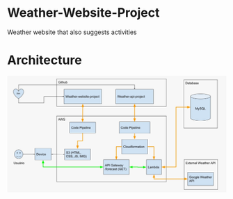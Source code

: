 # Weather-Website-Project
 Weather website that also suggests activities

# Architecture
 ![alt text](https://github.com/WeatherDo/Weather_Do_Project/blob/main/weatherdo-architecture.jpeg?raw=true)
